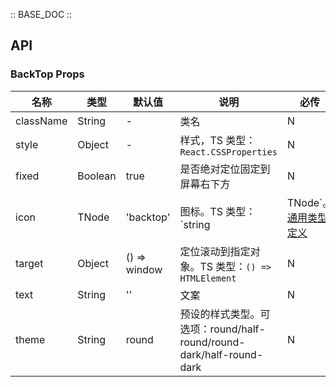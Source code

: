 :: BASE_DOC ::

## API

### BackTop Props

名称 | 类型 | 默认值 | 说明 | 必传
-- | -- | -- | -- | --
className | String | - | 类名 | N
style | Object | - | 样式，TS 类型：`React.CSSProperties` | N
fixed | Boolean | true | 是否绝对定位固定到屏幕右下方 | N
icon | TNode | 'backtop' | 图标。TS 类型：`string | TNode`。[通用类型定义](https://github.com/TDesignOteam/tdesign-mobile-react/blob/develop/src/common.ts) | N
target | Object | () => window | 定位滚动到指定对象。TS 类型：`() => HTMLElement` | N
text | String | '' | 文案 | N
theme | String | round | 预设的样式类型。可选项：round/half-round/round-dark/half-round-dark | N
